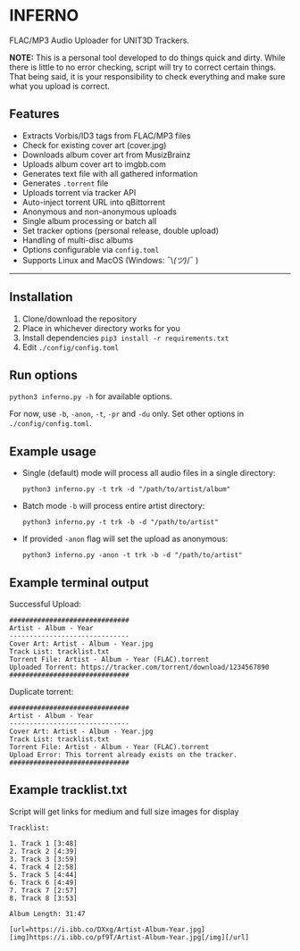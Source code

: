 # INFERNO
FLAC/MP3 Audio Uploader for UNIT3D Trackers.


**NOTE:** This is a personal tool developed to do things quick and dirty. While there is little to no error checking, script will try to correct certain things. That being said, it is your responsibility to check everything and make sure what you upload is correct.


## Features

* Extracts Vorbis/ID3 tags from FLAC/MP3 files
* Check for existing cover art (cover.jpg)
* Downloads album cover art from MusizBrainz
* Uploads album cover art to imgbb.com
* Generates text file with all gathered information
* Generates `.torrent` file
* Uploads torrent via tracker API
* Auto-inject torrent URL into qBittorrent
* Anonymous and non-anonymous uploads
* Single album processing or batch all
* Set tracker options (personal release, double upload)
* Handling of multi-disc albums
* Options configurable via `config.toml`
* Supports Linux and MacOS (Windows: ¯\\_(ツ)_/¯ )

---

## Installation

1. Clone/download the repository
2. Place in whichever directory works for you
3. Install dependencies `pip3 install -r requirements.txt`
4. Edit `./config/config.toml`


## Run options

`python3 inferno.py -h` for available options.

For now, use `-b`, `-anon`, `-t`, `-pr` and `-du` only. Set other options in `./config/config.toml`.

## Example usage

* Single (default) mode will process all audio files in a single directory:

  `python3 inferno.py -t trk -d "/path/to/artist/album"`

* Batch mode `-b` will process entire artist directory:

  `python3 inferno.py -t trk -b -d "/path/to/artist"`

* If provided `-anon` flag will set the upload as anonymous:

  `python3 inferno.py -anon -t trk -b -d "/path/to/artist"`

## Example terminal output

Successful Upload:
```
##############################
Artist - Album - Year
------------------------------
Cover Art: Artist - Album - Year.jpg
Track List: tracklist.txt
Torrent File: Artist - Album - Year (FLAC).torrent
Uploaded Torrent: https://tracker.com/torrent/download/1234567890
##############################
```
Duplicate torrent:
```
##############################
Artist - Album - Year
------------------------------
Cover Art: Artist - Album - Year.jpg
Track List: tracklist.txt
Torrent File: Artist - Album - Year (FLAC).torrent
Upload Error: This torrent already exists on the tracker.
##############################
```

## Example tracklist.txt

Script will get links for medium and full size images for display

```
Tracklist:

1. Track 1 [3:48]
2. Track 2 [4:39]
3. Track 3 [3:59]
4. Track 4 [2:58]
5. Track 5 [4:44]
6. Track 6 [4:49]
7. Track 7 [2:57]
8. Track 8 [3:53]

Album Length: 31:47

[url=https://i.ibb.co/DXxg/Artist-Album-Year.jpg][img]https://i.ibb.co/pf9T/Artist-Album-Year.jpg[/img][/url]
```
